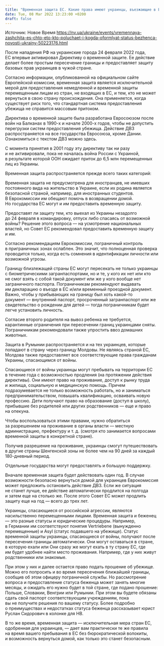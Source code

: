 ```yaml
---
title: "Временная защита ЕС. Какие права имеют украинцы, въезжающие в Европу, и стоит ли просить статус беженца"
date: Tue, 08 Mar 2022 13:23:00 +0200
draft: false
---
```

Источник: Новое Время https://nv.ua/ukraine/events/vremennaya-zashchita-es-chto-eto-kto-poluchaet-i-kogda-oformlyat-status-bezhenca-novosti-ukrainy-50223176.html


 После нападения РФ на украинские города 24 февраля 2022 года, ЕС впервые активировал Директиву о временной защите. Ее действие делает более простым пересечение границы и предоставляет защиту базовых прав украинцев в чужой стране.

Согласно информации, опубликованной на официальном сайте Европейской комиссии, временная защита является исключительной мерой для предоставления немедленной и временной защиты перемещенным лицам из стран, не входящих в ЕС, и тем, кто не может вернуться в свою страну происхождения. Она применяется, когда существует риск того, что стандартная система предоставления убежища не справится массовым притоком.

Директива о временной защите была разработана Евросоюзом после войн на Балканах в 1990-х и начале 2000-х годов, чтобы не допустить перегрузки систем предоставления убежища. Действие ДВЗ распространяется на все государства Евросоюза, кроме Дании. Ознакомиться с текстом ДВЗ можно здесь.

 С момента принятия в 2001 году эту директиву так ни разу и не активировали, пока не началась война России с Украиной, в результате которой ООН ожидает приток до 6,5 млн перемещенных лиц из Украины.

Временная защита распространяется прежде всего таких категорий:

Временная защита не предусмотрена для иностранцев, не имевших постоянного вида на жительство в Украине, если их родина является безопасной страной, например, для иностранных студентов. В Еврокомиссии им обещают помочь в возвращении домой. Но государства ЕС могут и им предоставить временную защиту.

Предоставят ли защиту тем, кто выехал из Украины незадолго до 24 февраля в командировку, отпуск либо спасаясь от возможной войны? Решение этого вопроса — на усмотрение национальных властей, но Совет ЕС рекомендовал предоставить временную защиту и им.

Согласно рекомендациям Еврокомиссии, пограничный контроль в приграничных зонах ослаблен. Это значит, что полноценная проверка проводится только, когда есть сомнения в идентификации личности или возможной угрозы.

Границу близлежащей страны ЕС могут пересекать не только украинцы с биометрическими загранпаспортами, но и те, у кого их нет или кто не смог взять с собой такой документ или же у кого вообще нет заграничного паспорта. Пограничникам рекомендуют выдавать им декларацию о въезде в ЕС и/или временный проездной документ. Важно, чтобы у прибывающих на границу был хоть какой-то документ — внутренний паспорт, просроченный загранпаспорт или же свидетельство о рождении для детей — тогда пограничникам будет легче установить личность.

Согласие второго родителя на вывоз ребенка не требуется, карантинные ограничения при пересечении границ украинцами сняты. Пограничникам рекомендовали также упростить ввоз домашних животных.

Защита в Румынии распространяется и на тех украинцев, которые попадают в страну через границу Молдовы. Не являясь страной ЕС, Молдова также предоставляет все соответствующие права гражданам Украины, спасающимся от войны.

Спасающиеся от войны украинцы могут пребывать на территории ЕС в течение года с возможностью продления (на протяжении действия директивы). Они имеют право на проживание, доступ к рынку труда и жилища, социальную и медицинскую помощь. Причем подразумевается не только возможность работать, но и заниматься предпринимательством, повышать квалификацию, осваивать новую профессию. Дети получают право на образование (доступ в школу), прибывшие без родителей или других родственников — еще и право на опекуна.

Чтобы воспользоваться этими правами, нужно обратиться за разрешением на проживание в органы власти — местную администрацию, префектуру и т. д. (смотря кто занимается вопросами временной защиты в конкретной стране).

Получив разрешение на проживание, украинцы смогут путешествовать в другие страны Шенгенской зоны не более чем на 90 дней за каждый 180-дневный период.

Отдельные государства могут предоставлять и большую поддержку.

Вначале временная защита будет действовать один год. В случае возможности безопасно вернуться домой для украинцев Еврокомиссия может предложить остановить действие ДВЗ. Если же ситуация не станет лучше, ее действие автоматически продлится на полгода и затем еще на столько же. После этого Совет ЕС может продлить защиту еще на год — всего до трех лет.

Украинцы, спасающиеся от российской агрессии, являются насильственно перемещенными лицами. Временная защита и беженец — это разные статусы и юридические процедуры. Например, в Германии им соответствуют понятия Vertriebene (вынужденно перемещенные) и Asyl (статус подавшего на убежище). Статус временной защиты украинцы, спасающиеся от войны, получают после пересечения границы автоматически. Они могут оставаться в стране, в которую ехали или Они сразу же могут ехать в ту страну ЕС, где им будет удобнее найти место проживания. Например, где у них живут родственники или знакомые.

При этом у них и далее остается право подать прошение об убежище. Можно его попросить и во время пересечения ближайшей границы, сообщив об этом офицеру пограничной службы. Но рассмотрение вопроса и предоставление статуса беженца может занять многие месяцы, и ожидать его нужно будет в той стране, где подано прошение: Польше, Словакии, Венгрии или Румынии. При этом вы будете обязаны сдать свой паспорт соответствующим учреждениям, пока вы не получите решения по вашему статусу. Более подробно о преимуществах и недостатках статуса беженца рассказывает юрист Руслан Сидорович в колонке для НВ.

В то же время, временная защита — исключительная мера стран ЕС, одобренная для украинцев, — дает вам практически те же правила на время вашего пребывания в ЕС без бюрократической волокиты, и возможность вернуться домой, как только это станет безопасным.
